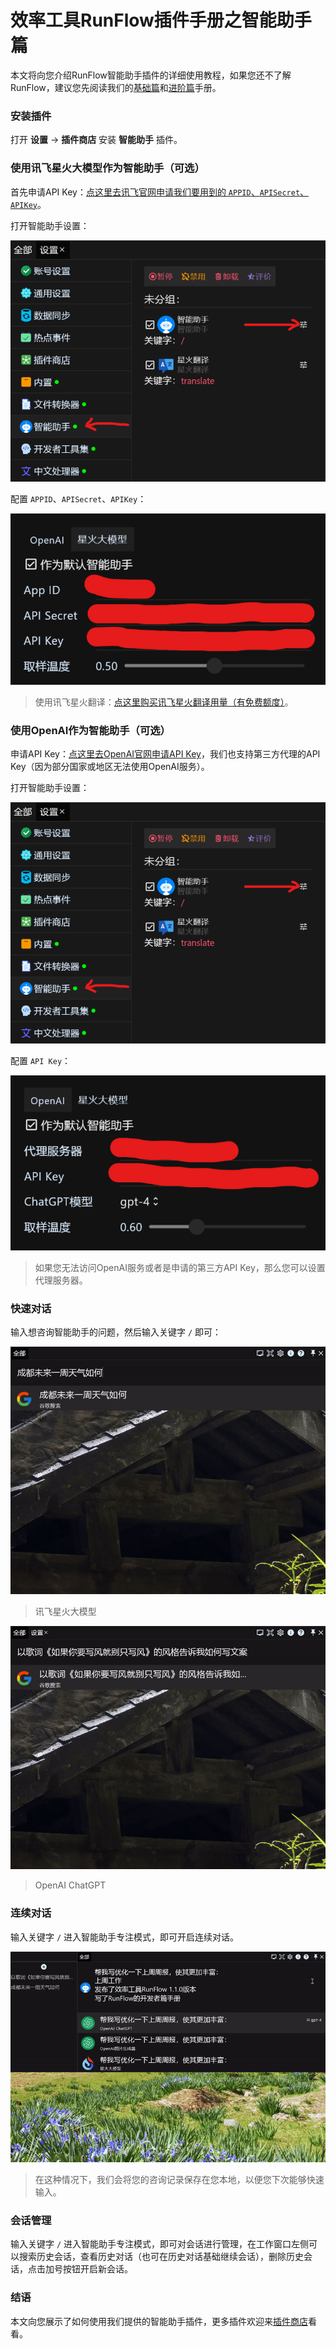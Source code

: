 # 效率工具RunFlow插件手册之智能助手篇

本文将向您介绍RunFlow智能助手插件的详细使用教程，如果您还不了解RunFlow，建议您先阅读我们的[基础篇](runflow_basic_point.md)和[进阶篇](runflow_advanced_point.md)手册。

### 安装插件

打开 **设置** -> **插件商店** 安装 **智能助手** 插件。

### 使用讯飞星火大模型作为智能助手（可选）

首先申请API Key：[点这里去讯飞官网申请我们要用到的 `APPID`、`APISecret`、`APIKey`](https://console.xfyun.cn/services/bm35)。

打开智能助手设置：

![spark_1](../images/ai_settings_open_zhcn.png)

配置  `APPID`、`APISecret`、`APIKey`：

![spark_2](../images/ai_settings_spark_zhcn.png)

> 使用讯飞星火翻译：[点这里购买讯飞星火翻译用量（有免费额度）](https://console.xfyun.cn/services/ots)。

### 使用OpenAI作为智能助手（可选）

申请API Key：[点这里去OpenAI官网申请API Key](https://platform.openai.com/account/api-keys)，我们也支持第三方代理的API Key（因为部分国家或地区无法使用OpenAI服务）。

打开智能助手设置：

![openai_1](../images/ai_settings_open_zhcn.png)

配置 `API Key`：

![openai_2](../images/ai_settings_openai_zhcn.png)

> 如果您无法访问OpenAI服务或者是申请的第三方API Key，那么您可以设置代理服务器。

### 快速对话

输入想咨询智能助手的问题，然后输入关键字 `/` 即可：

![once_chat_1](../images/ai_once_chat_zhcn_1.gif)

> 讯飞星火大模型

![once_chat_2](../images/ai_once_chat_zhcn_2.gif)

> OpenAI ChatGPT

### 连续对话

输入关键字 `/` 进入智能助手专注模式，即可开启连续对话。

![continue_chat](../images/ai_continue_chat_zhcn.gif)

> 在这种情况下，我们会将您的咨询记录保存在您本地，以便您下次能够快速输入。

### 会话管理

输入关键字 `/` 进入智能助手专注模式，即可对会话进行管理，在工作窗口左侧可以搜索历史会话，查看历史对话（也可在历史对话基础继续会话），删除历史会话，点击加号按钮开启新会话。

### 结语

本文向您展示了如何使用我们提供的智能助手插件，更多插件欢迎来[插件商店](https://myrest.top/zh-cn/store/plugin)看看。
